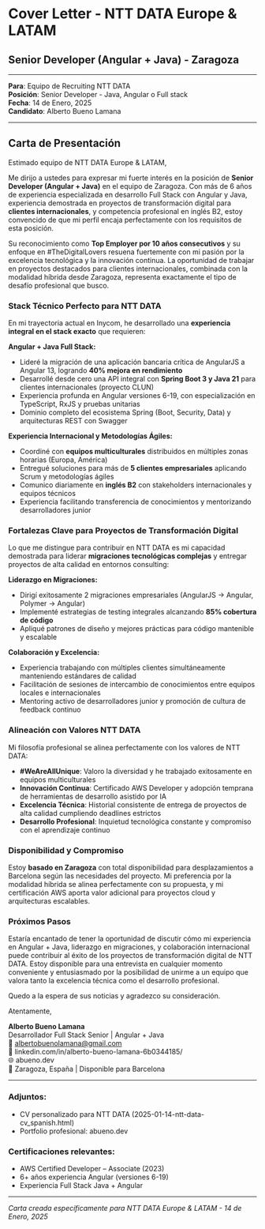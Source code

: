# Cover Letter - NTT DATA Europe & LATAM
## Senior Developer (Angular + Java) - Zaragoza

---

**Para**: Equipo de Recruiting NTT DATA  
**Posición**: Senior Developer - Java, Angular o Full stack  
**Fecha**: 14 de Enero, 2025  
**Candidato**: Alberto Bueno Lamana  

---

## Carta de Presentación

Estimado equipo de NTT DATA Europe & LATAM,

Me dirijo a ustedes para expresar mi fuerte interés en la posición de **Senior Developer (Angular + Java)** en el equipo de Zaragoza. Con más de 6 años de experiencia especializada en desarrollo Full Stack con Angular y Java, experiencia demostrada en proyectos de transformación digital para **clientes internacionales**, y competencia profesional en inglés B2, estoy convencido de que mi perfil encaja perfectamente con los requisitos de esta posición.

Su reconocimiento como **Top Employer por 10 años consecutivos** y su enfoque en #TheDigitalLovers resuena fuertemente con mi pasión por la excelencia tecnológica y la innovación continua. La oportunidad de trabajar en proyectos destacados para clientes internacionales, combinada con la modalidad híbrida desde Zaragoza, representa exactamente el tipo de desafío profesional que busco.

### Stack Técnico Perfecto para NTT DATA

En mi trayectoria actual en Inycom, he desarrollado una **experiencia integral en el stack exacto** que requieren:

**Angular + Java Full Stack:**
- Lideré la migración de una aplicación bancaria crítica de AngularJS a Angular 13, logrando **40% mejora en rendimiento**
- Desarrollé desde cero una API integral con **Spring Boot 3 y Java 21** para clientes internacionales (proyecto CLUN)
- Experiencia profunda en Angular versiones 6-19, con especialización en TypeScript, RxJS y pruebas unitarias
- Dominio completo del ecosistema Spring (Boot, Security, Data) y arquitecturas REST con Swagger

**Experiencia Internacional y Metodologías Ágiles:**
- Coordiné con **equipos multiculturales** distribuidos en múltiples zonas horarias (Europa, América)
- Entregué soluciones para más de **5 clientes empresariales** aplicando Scrum y metodologías ágiles
- Comunico diariamente en **inglés B2** con stakeholders internacionales y equipos técnicos
- Experiencia facilitando transferencia de conocimientos y mentorizando desarrolladores junior

### Fortalezas Clave para Proyectos de Transformación Digital

Lo que me distingue para contribuir en NTT DATA es mi capacidad demostrada para liderar **migraciones tecnológicas complejas** y entregar proyectos de alta calidad en entornos consulting:

**Liderazgo en Migraciones:**
- Dirigí exitosamente 2 migraciones empresariales (AngularJS → Angular, Polymer → Angular)
- Implementé estrategias de testing integrales alcanzando **85% cobertura de código**
- Apliqué patrones de diseño y mejores prácticas para código mantenible y escalable

**Colaboración y Excelencia:**
- Experiencia trabajando con múltiples clientes simultáneamente manteniendo estándares de calidad
- Facilitación de sesiones de intercambio de conocimientos entre equipos locales e internacionales
- Mentoring activo de desarrolladores junior y promoción de cultura de feedback continuo

### Alineación con Valores NTT DATA

Mi filosofía profesional se alinea perfectamente con los valores de NTT DATA:

- **#WeAreAllUnique**: Valoro la diversidad y he trabajado exitosamente en equipos multiculturales
- **Innovación Continua**: Certificado AWS Developer y adopción temprana de herramientas de desarrollo asistido por IA
- **Excelencia Técnica**: Historial consistente de entrega de proyectos de alta calidad cumpliendo deadlines estrictos
- **Desarrollo Profesional**: Inquietud tecnológica constante y compromiso con el aprendizaje continuo

### Disponibilidad y Compromiso

Estoy **basado en Zaragoza** con total disponibilidad para desplazamientos a Barcelona según las necesidades del proyecto. Mi preferencia por la modalidad híbrida se alinea perfectamente con su propuesta, y mi certificación AWS aporta valor adicional para proyectos cloud y arquitecturas escalables.

### Próximos Pasos

Estaría encantado de tener la oportunidad de discutir cómo mi experiencia en Angular + Java, liderazgo en migraciones, y colaboración internacional puede contribuir al éxito de los proyectos de transformación digital de NTT DATA. Estoy disponible para una entrevista en cualquier momento conveniente y entusiasmado por la posibilidad de unirme a un equipo que valora tanto la excelencia técnica como el desarrollo profesional.

Quedo a la espera de sus noticias y agradezco su consideración.

Atentamente,

**Alberto Bueno Lamana**  
Desarrollador Full Stack Senior | Angular + Java  
📧 albertobuenolamana@gmail.com  
💼 linkedin.com/in/alberto-bueno-lamana-6b0344185/  
🌐 abueno.dev  
📍 Zaragoza, España | Disponible para Barcelona

---

### Adjuntos:
- CV personalizado para NTT DATA (2025-01-14-ntt-data-cv_spanish.html)
- Portfolio profesional: abueno.dev

### Certificaciones relevantes:
- AWS Certified Developer – Associate (2023)
- 6+ años experiencia Angular (versiones 6-19)
- Experiencia Full Stack Java + Angular

---
*Carta creada específicamente para NTT DATA Europe & LATAM - 14 de Enero, 2025* 